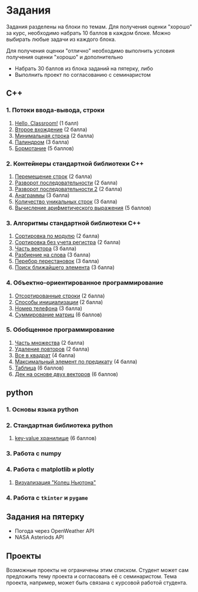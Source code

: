 # Задания

Задания разделены на блоки по темам. Для получения оценки "хорошо" за курс, необходимо набрать 10 баллов в каждом блоке. Можно выбирать любые задачи из каждого блока.

Для получения оценки "отлично" необходимо выполнить условия получения оценки "хорошо" и дополнительно

* Набрать 30 баллов из блока заданий на пятерку, либо
* Выполнить проект по согласованию с семинаристом

## C++

### 1. Потоки ввода-вывода, строки

1. [Hello, Classroom!](https://classroom.github.com/classrooms/66505170-nsu-programming-2020/assignments/hello-classroom) (1 балл)
2. [Второе вхождение](https://classroom.github.com/classrooms/66505170-nsu-programming-2020/assignments/vtoroe-vhozhdenie) (2 балла)
3. [Минимальная строка](https://classroom.github.com/classrooms/66505170-nsu-programming-2020/assignments/minimalnaya-stroka) (2 балла)
4. [Палиндром](https://classroom.github.com/classrooms/66505170-nsu-programming-2020/assignments/palindrom) (3 балла)
5. [Бормотание](https://classroom.github.com/classrooms/66505170-nsu-programming-2020/assignments/bormotanie) (5 баллов)

### 2. Контейнеры стандартной библиотеки C++

1. [Перемещение строк](https://classroom.github.com/classrooms/66505170-nsu-programming-2020/assignments/peremeshchenie-strok) (2 балла)
2. [Разворот последовательности](https://classroom.github.com/classrooms/66505170-nsu-programming-2020/assignments/razvorot-posledovatelnosti) (2 балла)
3. [Разворот последовательности 2](https://classroom.github.com/classrooms/66505170-nsu-programming-2020/assignments/razvorot-posledovatelnosti-2) (2 балла)
4. [Анаграммы](https://classroom.github.com/classrooms/66505170-nsu-programming-2020/assignments/anagrammy) (3 балла)
5. [Количество уникальных строк](https://classroom.github.com/classrooms/66505170-nsu-programming-2020/assignments/kolichestvo-unikalnyy-strok) (3 балла)
6. [Вычисление арифметического выражения](https://classroom.github.com/classrooms/66505170-nsu-programming-2020/assignments/vychislenie-arifmeticheskogo-vyrazhenie) (5 баллов)

### 3. Алгоритмы стандартной библиотеки C++

1. [Сортировка по модулю](https://classroom.github.com/classrooms/66505170-nsu-programming-2020/assignments/sortirovka-po-modulyu) (2 балла)
2. [Сортировка без учета регистра](https://classroom.github.com/classrooms/66505170-nsu-programming-2020/assignments/sortirovka-bez-ucheta-registra) (2 балла)
3. [Часть вектора](https://classroom.github.com/classrooms/66505170-nsu-programming-2020/assignments/chast-vektora) (3 балла)
4. [Разбиение на слова](https://classroom.github.com/classrooms/66505170-nsu-programming-2020/assignments/razbienie-na-slova) (3 балла)
5. [Перебор перестановок](https://classroom.github.com/classrooms/66505170-nsu-programming-2020/assignments/perebor-perestanovok) (3 балла)
6. [Поиск ближайшего элемента](https://classroom.github.com/classrooms/66505170-nsu-programming-2020/assignments/poisk-blizhayshego-elementa) (3 балла)

### 4. Объектно-ориентированное программирование

1. [Отсортированные строки](https://classroom.github.com/classrooms/66505170-nsu-programming-2020/assignments/otsortirovannye-stroki) (2 балла)
2. [Способы инициализации](https://classroom.github.com/classrooms/66505170-nsu-programming-2020/assignments/sposoby-inicializacii) (2 балла)
3. [Номер телефона](https://classroom.github.com/classrooms/66505170-nsu-programming-2020/assignments/nomer-telefona) (3 балла)
4. [Суммирование матриц](https://classroom.github.com/classrooms/66505170-nsu-programming-2020/assignments/summirovanie-matric) (6 баллов)

<!-- ### 5. Динамическое выделение памяти -->

### 5. Обобщенное программирование

1. [Часть множества](https://classroom.github.com/classrooms/66505170-nsu-programming-2020/assignments/chast-mnozhestva) (2 балла)
2. [Удаление повторов](https://classroom.github.com/classrooms/66505170-nsu-programming-2020/assignments/udalenie-povtorov) (2 балла) 
3. [Все в квадрат](https://classroom.github.com/classrooms/66505170-nsu-programming-2020/assignments/vse-v-kvadrat) (4 балла)
4. [Максимальный элемент по предикату](https://classroom.github.com/classrooms/66505170-nsu-programming-2020/assignments/poisk-blizhayshego-elementa) (4 балла)
5. [Таблица](https://classroom.github.com/classrooms/66505170-nsu-programming-2020/assignments/tablica) (6 баллов)
6. [Дек на основе двух векторов](https://classroom.github.com/classrooms/66505170-nsu-programming-2020/assignments/dek-na-osnove-dvuh-vektorov) (6 баллов)

## python

### 1. Основы языка python

### 2. Стандартная библиотека python

1. [key-value хранилище](https://classroom.github.com/classrooms/66505170-nsu-programming-2020/assignments/key-value-hranilishche) (6 баллов)

### 3. Работа с numpy

### 4. Работа с matplotlib и plotly

1. [Визуализация "Колец Ньютона"]()

### 4. Работа с `tkinter` и `pygame`

## Задания на пятерку

* Погода через OpenWeather API
* NASA Asteriods API

## Проекты

Возможные проекты не ограничены этим списком. Студент может сам предложить тему проекта и согласовать её с семинаристом. Тема проекта, например, может быть связана с курсовой работой студента.
